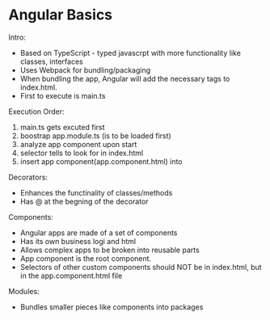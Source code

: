 Angular Basics
==============

Intro:
* Based on TypeScript - typed javascrpt with more functionality like classes, interfaces
* Uses Webpack for bundling/packaging
* When bundling the app, Angular will add the necessary <script></script> tags to index.html.
* First to execute is main.ts

Execution Order:
1. main.ts gets excuted first
2. boostrap app.module.ts (is to be loaded first)
3. analyze app component upon start
4. selector tells to look for <app-root></app-root> in index.html
5. insert app component(app.component.html) into <app-root>

Decorators:
* Enhances the functinality of classes/methods
* Has @ at the begning of the decorator

Components:
* Angular apps are made of a set of components
* Has its own business logi and html
* Allows complex apps to be broken into reusable parts
* App component is the root component.
* Selectors of other custom components should NOT be in index.html, but in the app.component.html file

Modules:
* Bundles smaller pieces like components into packages


